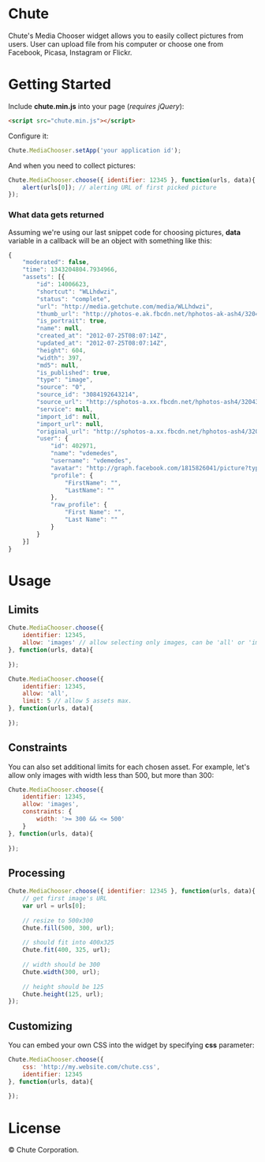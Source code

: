 # Chute

Chute's Media Chooser widget allows you to easily collect pictures from users. User can upload file from his computer or choose one from Facebook, Picasa, Instagram or Flickr.

# Getting Started

Include **chute.min.js** into your page (*requires jQuery*):

```html
<script src="chute.min.js"></script>
```

Configure it:

```javascript
Chute.MediaChooser.setApp('your application id');
```

And when you need to collect pictures:

```javascript
Chute.MediaChooser.choose({ identifier: 12345 }, function(urls, data){
	alert(urls[0]); // alerting URL of first picked picture
});
```

### What data gets returned

Assuming we're using our last snippet code for choosing pictures, **data** variable in a callback will be an object with something like this:

```javascript
{
	"moderated": false,
	"time": 1343204804.7934966,
	"assets": [{
		"id": 14006623,
		"shortcut": "WLLhdwzi",
		"status": "complete",
		"url": "http://media.getchute.com/media/WLLhdwzi",
		"thumb_url": "http://photos-e.ak.fbcdn.net/hphotos-ak-ash4/320430_3084192643214_466525836_s.jpg",
		"is_portrait": true,
		"name": null,
		"created_at": "2012-07-25T08:07:14Z",
		"updated_at": "2012-07-25T08:07:14Z",
		"height": 604,
		"width": 397,
		"md5": null,
		"is_published": true,
		"type": "image",
		"source": "0",
		"source_id": "3084192643214",
		"source_url": "http://sphotos-a.xx.fbcdn.net/hphotos-ash4/320430_3084192643214_466525836_n.jpg",
		"service": null,
		"import_id": null,
		"import_url": null,
		"original_url": "http://sphotos-a.xx.fbcdn.net/hphotos-ash4/320430_3084192643214_466525836_n.jpg",
		"user": {
			"id": 402971,
			"name": "vdemedes",
			"username": "vdemedes",
			"avatar": "http://graph.facebook.com/1815826041/picture?type=square",
			"profile": {
				"FirstName": "",
				"LastName": ""
			},
			"raw_profile": {
				"First Name": "",
				"Last Name": ""
			}
		}
	}]
}
```

# Usage

## Limits

```javascript
Chute.MediaChooser.choose({
	identifier: 12345,
	allow: 'images' // allow selecting only images, can be 'all' or 'images'
}, function(urls, data){
	
});

Chute.MediaChooser.choose({
	identifier: 12345,
	allow: 'all',
	limit: 5 // allow 5 assets max.
}, function(urls, data){
	
});
```

## Constraints

You can also set additional limits for each chosen asset. For example, let's allow only images with width less than 500, but more than 300:

```javascript
Chute.MediaChooser.choose({
	identifier: 12345,
	allow: 'images',
	constraints: {
		width: '>= 300 && <= 500'
	}
}, function(urls, data){
	
});
```


## Processing

```javascript
Chute.MediaChooser.choose({ identifier: 12345 }, function(urls, data){
	// get first image's URL
	var url = urls[0];
	
	// resize to 500x300
	Chute.fill(500, 300, url);
	
	// should fit into 400x325
	Chute.fit(400, 325, url);
	
	// width should be 300
	Chute.width(300, url);
	
	// height should be 125
	Chute.height(125, url);
});
```

## Customizing

You can embed your own CSS into the widget by specifying **css** parameter:

```javascript
Chute.MediaChooser.choose({
	css: 'http://my.website.com/chute.css',
	identifier: 12345
}, function(urls, data){
	
});
```

# License

&copy; Chute Corporation.